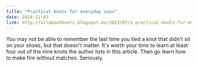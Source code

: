 ```yaml
---
title: "Practical knots for everyday uses"
date: 2014-11-03
link: http://allaboutknots.blogspot.mx/2013/07/1-practical-knots-for-everyday-uses.html
---
```

 You may not be able to remember the last time you tied a knot that didn't sit on your shoes, but that doesn't matter. It's worth your time to learn at least four out of the nine knots the author lists in this article. Then go learn how to make fire without matches. Seriously.
